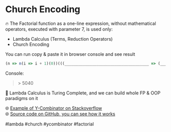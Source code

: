 # Church Encoding

🔥 The Factorial function as a one-line expression, without mathematical operators, executed with parameter 7, is used only:
- Lambda Calculus (Terms, Reduction Operators) 
- Church Encoding 

You can run copy & paste it in browser console and see result
```js
(n => n(i => i + 1)(0))(((_____________________________________ => (______________________________________ => _____________________________________(_______________________________________ => ______________________________________(______________________________________)(_______________________________________)))(______________________________________ => _____________________________________(_______________________________________ => ______________________________________(______________________________________)(_______________________________________))))(_________________________________ => __________________________________ => (______________________________ => _______________________________ => ________________________________ => ______________________________(_______________________________)(________________________________)())((_________ => _________(__________ => _______ => ________ => ________)(_____ => ______ => _____))(__________________________________))(___________________________________ => ___ => ____ => ___(____))(____________________________________ => (_________________________ => __________________________ => __________________________((___________________ => ____________________ => _____________________ => ______________________ => ____________________(_____________________)(___________________(_____________________)(______________________)))(_________________________))(_ => __ => __))(__________________________________)(_________________________________((_______________________ => (______________ => ______________(_____ => ______ => _____))( _______________________(________________________ => (___________ => ____________ => _____________ => _____________(___________)(____________))( (_______________ => _______________(_______ => ________ => ________))(________________________))( (________________ => _________________ => __________________ => _________________(________________(_________________)(__________________)))((_______________ => _______________(_______ => ________ => ________))(________________________)))) ((___________ => ____________ => _____________ => _____________(___________)(____________))(_ => __ => __)(_ => __ => __))))(__________________________________))))))(_ => __ => _(_(_(_(_(_(_(__)))))))))
```
Console:
> \> 5040

🤯 Lambda Calculus is Turing Complete, and we can build whole FP & OOP paradigms on it

🌐 [Example of Y-Combinator on Stackoverflow](https://stackoverflow.com/a/49179836/5200896) <br/>
🌐 [Source code on GitHub, you can see how it works](https://github.com/giokoguashvili/Church-Encoding/blob/master/src/churchFactorial.js) <br/>

#lambda #church #ycombinator #factorial

